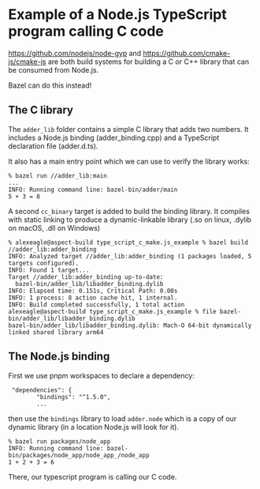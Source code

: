# Example of a Node.js TypeScript program calling C code

https://github.com/nodejs/node-gyp and https://github.com/cmake-js/cmake-js are both build systems for building a C or C++ library that can be consumed from Node.js.

Bazel can do this instead!

## The C library

The `adder_lib` folder contains a simple C library that adds two numbers.
It includes a Node.js binding (adder_binding.cpp) and a TypeScript declaration file (adder.d.ts).

It also has a main entry point which we can use to verify the library works:

```shell
% bazel run //adder_lib:main
...
INFO: Running command line: bazel-bin/adder/main
5 + 3 = 8
```

A second `cc_binary` target is added to build the binding library.
It compiles with static linking to produce a dynamic-linkable library (.so on linux, .dylib on macOS, .dll on Windows)

```shell
% alexeagle@aspect-build type_script_c_make.js_example % bazel build //adder_lib:adder_binding
INFO: Analyzed target //adder_lib:adder_binding (1 packages loaded, 5 targets configured).
INFO: Found 1 target...
Target //adder_lib:adder_binding up-to-date:
  bazel-bin/adder_lib/libadder_binding.dylib
INFO: Elapsed time: 0.151s, Critical Path: 0.00s
INFO: 1 process: 8 action cache hit, 1 internal.
INFO: Build completed successfully, 1 total action
alexeagle@aspect-build type_script_c_make.js_example % file bazel-bin/adder_lib/libadder_binding.dylib
bazel-bin/adder_lib/libadder_binding.dylib: Mach-O 64-bit dynamically linked shared library arm64
```

## The Node.js binding

First we use pnpm workspaces to declare a dependency:
```
 "dependencies": {
        "bindings": "^1.5.0",
        ...
```

then use the `bindings` library to load `adder.node` which is a copy of our dynamic library (in a location Node.js will look for it).

```
% bazel run packages/node_app
INFO: Running command line: bazel-bin/packages/node_app/node_app_/node_app
1 + 2 + 3 = 6
```

There, our typescript program is calling our C code.
